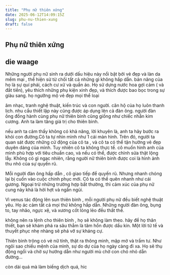 ```yaml
---
title: "Phụ nữ thiên xứng"
date: 2025-06-12T14:09:15Z
slug: phu-nu-thien-xung
draft: false
---
```


## Phụ nữ thiên xứng

## die waage

Những người phụ nữ sinh ra dưới dấu hiệu này nổi bật bởi vẻ đẹp và làn da mềm mại , thể hiện sừ từ chối tất cả những gì không hấp dẫn. bản năng của họ là sự quí phái, cách cư xử và quần áo. Họ sử dựng nước hoa gợi cảm ( và đắt tiền), yêu thích những phụ kiện xinh đẹp, và thích được bao bọc trong sự giàu sang. họ ngưỡng mộ vẻ đẹp mọi thể loại
 
âm nhạc, tranh nghệ thuật, kiến trúc và con người. căn hộ của họ luôn thanh lịch. nhu cầu thiết lập này cũng được áp dụng lên cả đàn ông. người đàn ông đồng hành cùng phụ nữ thiên bình cũng giống như chiếc nhẫn kim cương. Anh ta làm tăng giá trị cho thiên bình.
 
nếu anh ta cảm thấy không có khả năng, lời khuyên là, anh ta hãy bước ra khỏi con đường.Cô ta tự nhìn mình như 1 cái màn hình. Trên đó, người ta quan sát được những cử động của cô ta , và cô ta có thể tận hưởng vẻ đẹp duyên dáng của mình. Tuy nhiên cô ta không thực tế. cô muốn hình anh của mình phù hợp với tiêu chuẩn cao, và nếu có thể, được chỉnh sửa thật lộng lẫy. Không có gì ngạc nhiên, rằng người nữ thiên binh được coi là hình ảnh thu nhỏ của sự quyến rũ.
 
Mỗi người đàn ông hấp dẫn , cô giao tiếp để quyến rũ. Nhưng nhanh chóng lại bị cuốn vào cuộc chinh phục mới. Cô ta có thể quên nhanh như cái gương. Ngoại trừ những trường hợp bất thường, thì cảm xúc của phụ nữ cung này khá là hời hợt và ngắn ngủi.
 
Vì venus tác động lên sun thiên bình , mỗi người phụ nữ đều biết nghệ thuật yêu. Họ ác cảm tất cả mọi thứ không hấp dẫn. Những người đàn ông, bụng to, tay nhão, ngực xệ, và xương cốt lỏng lẻo đều thất thế.
 
không nên ra lệnh cho thiên bình , họ sẽ không làm theo. hãy để họ thân thiết, bạn sẽ khám phá ra sâu thẳm là tâm hồn được dấu kín. Một lời tử tế và thuyết phục nhẹ nhàng sẽ phá vỡ sự kháng cự. 
 
Thiên bình trông có vẻ nữ tính, thật ra thông minh, mập mờ và trầm tư. Như ngôi sao chiếu mệnh của mình, sự do dự của họ ngày càng đi xa. Họ sẽ thụ động ngồi và chờ sự hướng dẫn như người mù chờ con chó nhỏ dẫn đường...
 
còn dài quá mà làm biếng dịch quá, hic
